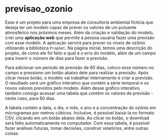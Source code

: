 # previsao_ozonio

Esse é um projeto para uma empresa de consultoria ambiental fictícia que deseja ter um modelo capaz de prever os valores de um poluente atmosférico nos próximos meses. Além da criação e validação do modelo, criei uma **aplicação web** que permite à pessoa usuária fazer uma previsão com esse modelo. A aplicação servirá para prever os níveis de ozônio utilizando a biblioteca `Prophet`. Na página inicial, temos uma descrição do projeto, de como ele foi feito e qual é o erro do modelo, além de um campo para inserir o número de dias para fazer a previsão.

Para adicionar um período de previsão de 60 dias, coloco esse número no campo e pressiono um botão abaixo dele para realizar a previsão. Após clicar nesse botão, o modelo vai trabalhar internamente e criar a previsão. O resultado será um gráfico interativo que contém a série temporal e os novos valores previstos pelo modelo. Além desse gráfico interativo, também consigo acessar uma tabela que contém os valores de previsão - neste caso, para 60 dias.

A tabela contém a data, o dia, o mês, o ano e a concentração do ozônio em microgramas por metros cúbicos. Inclusive, é possível baixá-la no formato CSV, clicando em um botão abaixo dela. Ao clicar no botão, o download será feito automaticamente no computador. Com essa tabela, é possível fazer análises futuras, tomar decisões, construir relatórios, entre outras coisas.
